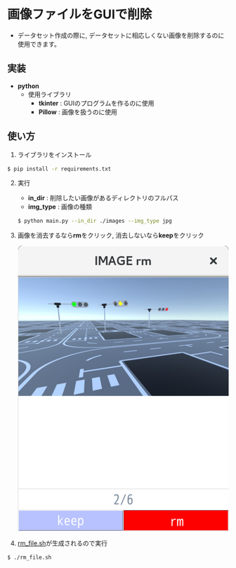 # 画像ファイルをGUIで削除
-  データセット作成の際に, データセットに相応しくない画像を削除するのに使用できます。

## 実装
-   **python**
    - 使用ライブラリ
        - **tkinter** : GUIのプログラムを作るのに使用
        - **Pillow** : 画像を扱うのに使用

## 使い方
1. ライブラリをインストール
~~~zsh 
$ pip install -r requirements.txt
~~~
2. 実行
    - **in_dir** : 削除したい画像があるディレクトリのフルパス
    - **img_type** : 画像の種類
    ~~~zsh
    $ python main.py --in_dir ./images --img_type jpg 
    ~~~

1. 画像を消去するなら**rm**をクリック, 消去しないなら**keep**をクリック

    ![Screenshot_1.png](./readme_src/Screenshot_1.png)

1. [rm_file.sh](./rm_file.sh)が生成されるので実行
~~~zsh
$ ./rm_file.sh
~~~
